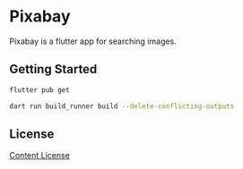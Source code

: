 # Pixabay

Pixabay is a flutter app for searching images.

## Getting Started

```bash
flutter pub get

dart run build_runner build --delete-conflicting-outputs
```

## License

[Content License](https://pixabay.com/service/terms/)




